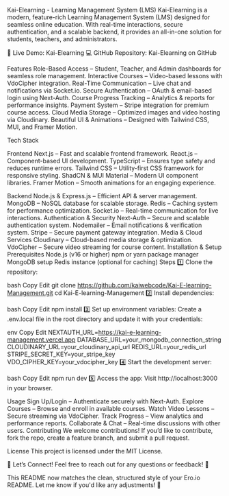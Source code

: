 Kai-Elearning - Learning Management System (LMS)
Kai-Elearning is a modern, feature-rich Learning Management System (LMS) designed for seamless online education. With real-time interactions, secure authentication, and a scalable backend, it provides an all-in-one solution for students, teachers, and administrators.

🔗 Live Demo: Kai-Elearning
💻 GitHub Repository: Kai-Elearning on GitHub

Features
Role-Based Access – Student, Teacher, and Admin dashboards for seamless role management.
Interactive Courses – Video-based lessons with VdoCipher integration.
Real-Time Communication – Live chat and notifications via Socket.io.
Secure Authentication – OAuth & email-based login using Next-Auth.
Course Progress Tracking – Analytics & reports for performance insights.
Payment System – Stripe integration for premium course access.
Cloud Media Storage – Optimized images and video hosting via Cloudinary.
Beautiful UI & Animations – Designed with Tailwind CSS, MUI, and Framer Motion.

Tech Stack

Frontend
Next.js – Fast and scalable frontend framework.
React.js – Component-based UI development.
TypeScript – Ensures type safety and reduces runtime errors.
Tailwind CSS – Utility-first CSS framework for responsive styling.
ShadCN & MUI Material – Modern UI component libraries.
Framer Motion – Smooth animations for an engaging experience.

Backend
Node.js & Express.js – Efficient API & server management.
MongoDB – NoSQL database for scalable storage.
Redis – Caching system for performance optimization.
Socket.io – Real-time communication for live interactions.
Authentication & Security
Next-Auth – Secure and scalable authentication system.
Nodemailer – Email notifications & verification system.
Stripe – Secure payment gateway integration.
Media & Cloud Services
Cloudinary – Cloud-based media storage & optimization.
VdoCipher – Secure video streaming for course content.
Installation & Setup
Prerequisites
Node.js (v16 or higher)
npm or yarn package manager
MongoDB setup
Redis instance (optional for caching)
Steps
1️⃣ Clone the repository:

bash
Copy
Edit
git clone https://github.com/kaiwebcode/Kai-E-learning-Management.git
cd Kai-E-learning-Management
2️⃣ Install dependencies:

bash
Copy
Edit
npm install
3️⃣ Set up environment variables:
Create a .env.local file in the root directory and update it with your credentials:

env
Copy
Edit
NEXTAUTH_URL=https://kai-e-learning-management.vercel.app
DATABASE_URL=your_mongodb_connection_string
CLOUDINARY_URL=your_cloudinary_api_url
REDIS_URL=your_redis_url
STRIPE_SECRET_KEY=your_stripe_key
VDO_CIPHER_KEY=your_vdocipher_key
4️⃣ Start the development server:

bash
Copy
Edit
npm run dev
5️⃣ Access the app:
Visit http://localhost:3000 in your browser.

Usage
Sign Up/Login – Authenticate securely with Next-Auth.
Explore Courses – Browse and enroll in available courses.
Watch Video Lessons – Secure streaming via VdoCipher.
Track Progress – View analytics and performance reports.
Collaborate & Chat – Real-time discussions with other users.
Contributing
We welcome contributions! If you’d like to contribute, fork the repo, create a feature branch, and submit a pull request.

License
This project is licensed under the MIT License.

📩 Let’s Connect!
Feel free to reach out for any questions or feedback! 🚀

This README now matches the clean, structured style of your Ero.io README. Let me know if you'd like any adjustments! 🚀